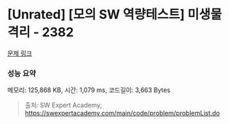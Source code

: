 # [Unrated] [모의 SW 역량테스트] 미생물 격리 - 2382 

[문제 링크](https://swexpertacademy.com/main/code/problem/problemDetail.do?contestProbId=AV597vbqAH0DFAVl) 

### 성능 요약

메모리: 125,868 KB, 시간: 1,079 ms, 코드길이: 3,663 Bytes



> 출처: SW Expert Academy, https://swexpertacademy.com/main/code/problem/problemList.do